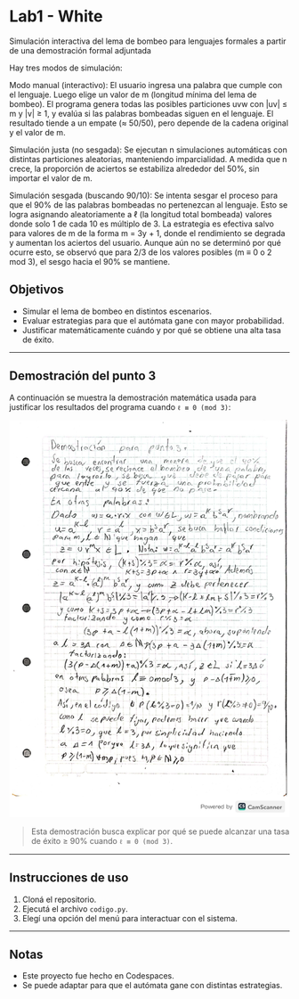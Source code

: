 # Lab1 - White

Simulación interactiva del lema de bombeo para lenguajes formales a partir de una demostración formal adjuntada

Hay tres modos de simulación:

Modo manual (interactivo):
El usuario ingresa una palabra que cumple con el lenguaje. Luego elige un valor de m (longitud mínima del lema de bombeo).
El programa genera todas las posibles particiones uvw con |uv| ≤ m y |v| ≥ 1, y evalúa si las palabras bombeadas siguen en el lenguaje.
El resultado tiende a un empate (≈ 50/50), pero depende de la cadena original y el valor de m.

Simulación justa (no sesgada):
Se ejecutan n simulaciones automáticas con distintas particiones aleatorias, manteniendo imparcialidad.
A medida que n crece, la proporción de aciertos se estabiliza alrededor del 50%, sin importar el valor de m.

Simulación sesgada (buscando 90/10):
Se intenta sesgar el proceso para que el 90% de las palabras bombeadas no pertenezcan al lenguaje.
Esto se logra asignando aleatoriamente a ℓ (la longitud total bombeada) valores donde solo 1 de cada 10 es múltiplo de 3.
La estrategia es efectiva salvo para valores de m de la forma m = 3y + 1, donde el rendimiento se degrada y aumentan los aciertos del usuario.
Aunque aún no se determinó por qué ocurre esto, se observó que para 2/3 de los valores posibles (m ≡ 0 o 2 mod 3), el sesgo hacia el 90% se mantiene.

## Objetivos

- Simular el lema de bombeo en distintos escenarios.
- Evaluar estrategias para que el autómata gane con mayor probabilidad.
- Justificar matemáticamente cuándo y por qué se obtiene una alta tasa de éxito.

---

## Demostración del punto 3

A continuación se muestra la demostración matemática usada para justificar los resultados del programa cuando `ℓ ≡ 0 (mod 3)`:

![Demostración punto 3](img/demostracion_punto3.jpg)

> Esta demostración busca explicar por qué se puede alcanzar una tasa de éxito ≥ 90% cuando `ℓ ≡ 0 (mod 3)`.

---

## Instrucciones de uso

1. Cloná el repositorio.
2. Ejecutá el archivo `codigo.py`.
3. Elegí una opción del menú para interactuar con el sistema.

---

## Notas

- Este proyecto fue hecho en Codespaces.
- Se puede adaptar para que el autómata gane con distintas estrategias.

